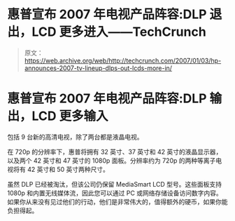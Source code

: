 # 惠普宣布 2007 年电视产品阵容:DLP 退出，LCD 更多进入——TechCrunch

> 原文：<https://web.archive.org/web/http://techcrunch.com/2007/01/03/hp-announces-2007-tv-lineup-dlps-out-lcds-more-in/>

# 惠普宣布 2007 年电视产品阵容:DLP 输出，LCD 更多输入

包括 9 台新的高清电视，除了两台都是液晶电视。

在 720p 的分辨率下，惠普将拥有 32 英寸、37 英寸和 42 英寸的液晶显示器，以及两个 42 英寸和 47 英寸的 1080p 面板。分辨率约为 720p 的两种等离子电视将有 42 英寸和 50 英寸两种尺寸。

虽然 DLP 已经被淘汰，但该公司仍保留 MediaSmart LCD 型号。这些面板支持 1080p 和内置无线媒体流，因此您可以通过 PC 或网络存储设备访问数字内容。如果你从来没有见过他们的行动，他们是非常伟大的，值得额外的硬币，如果你能负担得起。